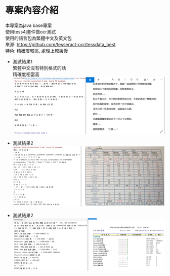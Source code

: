 # 專案內容介紹
本專案為java base專案  
使用tess4j套件做ocr測試  
使用的語言包為繁體中文及英文包  
來源: https://github.com/tesseract-ocr/tessdata_best  
特色: 精確度較高, 處理上較緩慢  

- 測試結果1  
繁體中文沒有特別格式的話  
精確度相當高    
![image](https://github.com/iw5420/tess4j_test/blob/master/src/main/resources/result/result2.PNG)
  
- 測試結果2  
![image](https://github.com/iw5420/tess4j_test/blob/master/src/main/resources/result/result1.PNG)
  
  
- 測試結果2  
![image](https://github.com/iw5420/tess4j_test/blob/master/src/main/resources/result/result3.PNG)
  
